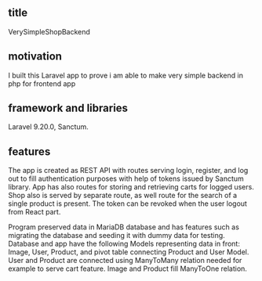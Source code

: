 ## title
VerySimpleShopBackend

## motivation
I built this Laravel app to prove i am able to make very simple backend in php for frontend app

## framework and libraries
Laravel 9.20.0, Sanctum.

## features
The app is created as REST API with routes serving login, register, and log out to fill authentication purposes with help of tokens issued by Sanctum library.
App has also routes for storing and retrieving carts for logged users.
Shop also is served by separate route, as well route for the search of a single product is present.
The token can be revoked when the user logout from React part.

Program preserved data in MariaDB database and has features such as migrating the database and seeding it with dummy data for testing.
Database and app have the following Models representing data in front: Image, User, Product, and pivot table connecting Product and User Model.
User and Product are connected using ManyToMany relation needed for example to serve cart feature. 
Image and Product fill ManyToOne relation.       

